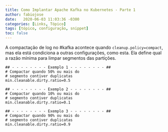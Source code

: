 ```yaml
---
title: Como Implantar Apache Kafka no Kubernetes - Parte 1
author: fabiojose
date:   2020-06-03 11:03:36 -0300
categories: [Links, Tópico]
tags: [tópico, configuração, snippet]
toc: false
---
```


A compactação de log no #kafka acontece quando `cleanup.policy=compact`, mas ela está condiciona a outras configurações, como esta. Ela define qual a razão mínima para limpar segmentos das partições.

```properties
## - - - - - - - - Exemplo 1 - - - - - - - - ##
# Compactar quando 50% ou mais do
# segmento contiver duplicatas
min.cleanable.dirty.ratio=0.5

## - - - - - - - - Exemplo 2 - - - - - - - - ##
# Compactar quando 10% ou mais do
# segmento contiver duplicatas
min.cleanable.dirty.ratio=0.1

## - - - - - - - - Exemplo 3 - - - - - - - - ##
# Compactar quando 90% ou mais do
# segmento contiver duplicatas
min.cleanable.dirty.ratio=0.9
```